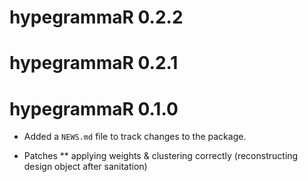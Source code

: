 # hypegrammaR 0.2.2

# hypegrammaR 0.2.1

# hypegrammaR 0.1.0

* Added a `NEWS.md` file to track changes to the package.

* Patches
** applying weights & clustering correctly (reconstructing design object after sanitation)

